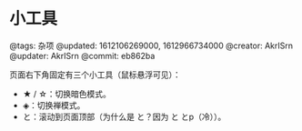 # 小工具

@tags: 杂项
@updated: 1612106269000, 1612966734000
@creator: AkrISrn
@updater: AkrISrn
@commit: eb862ba

页面右下角固定有三个小工具（鼠标悬浮可见）：

- ★ / ☆：切换暗色模式。
- ◈：切换禅模式。
- と：滚动到页面顶部（为什么是 と？因为 と とp（冷））。
